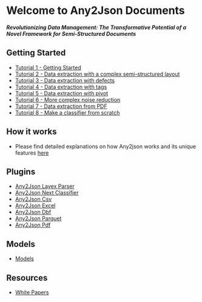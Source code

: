 # Welcome to Any2Json Documents

***Revolutionizing Data Management: The Transformative Potential of a Novel Framework for Semi-Structured Documents***

## Getting Started

* [Tutorial 1 - Getting Started](tutorial_1.md)
* [Tutorial 2 - Data extraction with a complex semi-structured layout](tutorial_2.md)
* [Tutorial 3 - Data extraction with defects](tutorial_3.md)
* [Tutorial 4 - Data extraction with tags](tutorial_4.md)
* [Tutorial 5 - Data extraction with pivot](tutorial_5.md)
* [Tutorial 6 - More complex noise reduction](tutorial_6.md)
* [Tutorial 7 - Data extraction from PDF](tutorial_7.md)
* [Tutorial 8 - Make a classifier from scratch](tutorial_8.md)

## How it works

* Please find detailed explanations on how Any2json works and its unique features [here](how_it_works.md)

## Plugins

* [Any2Json Layex Parser](https://github.com/RomualdRousseau/Any2Json-Layex-Parser/)
* [Any2Json Next Classifier](https://github.com/RomualdRousseau/Any2Json-Net-Classifier/)
* [Any2Json Csv](https://github.com/RomualdRousseau/Any2Json-Csv/)
* [Any2Json Excel](https://github.com/RomualdRousseau/Any2Json-Excel/)
* [Any2Json Dbf](https://github.com/RomualdRousseau/Any2Json-Dbf/)
* [Any2Json Parquet](https://github.com/RomualdRousseau/Any2Json-Parquet/)
* [Any2Json Pdf](https://github.com/RomualdRousseau/Any2Json-Pdf/)

## Models

* [Models](https://github.com/RomualdRousseau/Any2Json-Models/)

## Resources

* [White Papers](white_papers.md)